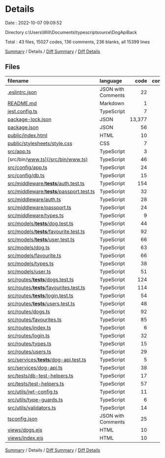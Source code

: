 # Details

Date : 2022-10-07 09:09:52

Directory c:\\Users\\Will\\Documents\\typescriptsource\\DogApiBack

Total : 43 files,  15027 codes, 136 comments, 236 blanks, all 15399 lines

[Summary](results.md) / Details / [Diff Summary](diff.md) / [Diff Details](diff-details.md)

## Files
| filename | language | code | comment | blank | total |
| :--- | :--- | ---: | ---: | ---: | ---: |
| [.eslintrc.json](/.eslintrc.json) | JSON with Comments | 22 | 0 | 1 | 23 |
| [README.md](/README.md) | Markdown | 1 | 0 | 1 | 2 |
| [jest.config.ts](/jest.config.ts) | TypeScript | 7 | 1 | 2 | 10 |
| [package-lock.json](/package-lock.json) | JSON | 13,377 | 0 | 1 | 13,378 |
| [package.json](/package.json) | JSON | 56 | 0 | 1 | 57 |
| [public/index.html](/public/index.html) | HTML | 10 | 0 | 2 | 12 |
| [public/stylesheets/style.css](/public/stylesheets/style.css) | CSS | 7 | 0 | 2 | 9 |
| [src/app.ts](/src/app.ts) | TypeScript | 3 | 0 | 2 | 5 |
| [src/bin/www.ts](/src/bin/www.ts) | TypeScript | 46 | 1 | 11 | 58 |
| [src/config/app.ts](/src/config/app.ts) | TypeScript | 24 | 5 | 3 | 32 |
| [src/config/db.ts](/src/config/db.ts) | TypeScript | 15 | 1 | 4 | 20 |
| [src/middleware/__tests__/auth.test.ts](/src/middleware/__tests__/auth.test.ts) | TypeScript | 154 | 0 | 10 | 164 |
| [src/middleware/__tests__/passport.test.ts](/src/middleware/__tests__/passport.test.ts) | TypeScript | 32 | 0 | 3 | 35 |
| [src/middleware/auth.ts](/src/middleware/auth.ts) | TypeScript | 28 | 0 | 4 | 32 |
| [src/middleware/passport.ts](/src/middleware/passport.ts) | TypeScript | 24 | 0 | 5 | 29 |
| [src/middleware/types.ts](/src/middleware/types.ts) | TypeScript | 9 | 0 | 2 | 11 |
| [src/models/__tests__/dog.test.ts](/src/models/__tests__/dog.test.ts) | TypeScript | 44 | 0 | 5 | 49 |
| [src/models/__tests__/favourite.test.ts](/src/models/__tests__/favourite.test.ts) | TypeScript | 92 | 0 | 9 | 101 |
| [src/models/__tests__/user.test.ts](/src/models/__tests__/user.test.ts) | TypeScript | 66 | 0 | 6 | 72 |
| [src/models/dog.ts](/src/models/dog.ts) | TypeScript | 63 | 0 | 13 | 76 |
| [src/models/favourite.ts](/src/models/favourite.ts) | TypeScript | 66 | 0 | 9 | 75 |
| [src/models/types.ts](/src/models/types.ts) | TypeScript | 38 | 22 | 15 | 75 |
| [src/models/user.ts](/src/models/user.ts) | TypeScript | 51 | 14 | 9 | 74 |
| [src/routes/__tests__/dogs.test.ts](/src/routes/__tests__/dogs.test.ts) | TypeScript | 124 | 0 | 13 | 137 |
| [src/routes/__tests__/favourites.test.ts](/src/routes/__tests__/favourites.test.ts) | TypeScript | 114 | 0 | 11 | 125 |
| [src/routes/__tests__/login.test.ts](/src/routes/__tests__/login.test.ts) | TypeScript | 54 | 0 | 7 | 61 |
| [src/routes/__tests__/users.test.ts](/src/routes/__tests__/users.test.ts) | TypeScript | 48 | 0 | 8 | 56 |
| [src/routes/dogs.ts](/src/routes/dogs.ts) | TypeScript | 92 | 0 | 9 | 101 |
| [src/routes/favourites.ts](/src/routes/favourites.ts) | TypeScript | 85 | 0 | 13 | 98 |
| [src/routes/index.ts](/src/routes/index.ts) | TypeScript | 6 | 1 | 3 | 10 |
| [src/routes/login.ts](/src/routes/login.ts) | TypeScript | 32 | 0 | 4 | 36 |
| [src/routes/types.ts](/src/routes/types.ts) | TypeScript | 15 | 5 | 5 | 25 |
| [src/routes/users.ts](/src/routes/users.ts) | TypeScript | 29 | 0 | 3 | 32 |
| [src/services/__tests__/dog-api.test.ts](/src/services/__tests__/dog-api.test.ts) | TypeScript | 5 | 0 | 1 | 6 |
| [src/services/dog-api.ts](/src/services/dog-api.ts) | TypeScript | 38 | 2 | 6 | 46 |
| [src/tests/db-test-helpers.ts](/src/tests/db-test-helpers.ts) | TypeScript | 17 | 0 | 4 | 21 |
| [src/tests/test-helpers.ts](/src/tests/test-helpers.ts) | TypeScript | 57 | 0 | 9 | 66 |
| [src/utils/jwt-config.ts](/src/utils/jwt-config.ts) | TypeScript | 11 | 0 | 3 | 14 |
| [src/utils/type-guards.ts](/src/utils/type-guards.ts) | TypeScript | 6 | 0 | 2 | 8 |
| [src/utils/validators.ts](/src/utils/validators.ts) | TypeScript | 14 | 0 | 3 | 17 |
| [tsconfig.json](/tsconfig.json) | JSON with Comments | 25 | 84 | 8 | 117 |
| [views/dogs.ejs](/views/dogs.ejs) | HTML | 10 | 0 | 2 | 12 |
| [views/index.ejs](/views/index.ejs) | HTML | 10 | 0 | 2 | 12 |

[Summary](results.md) / Details / [Diff Summary](diff.md) / [Diff Details](diff-details.md)